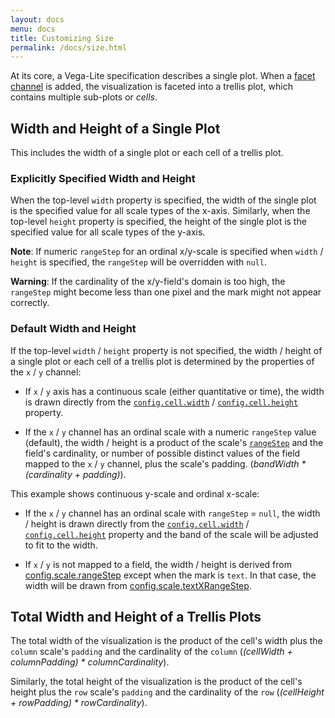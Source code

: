 ```yaml
---
layout: docs
menu: docs
title: Customizing Size
permalink: /docs/size.html
---
```


At its core, a Vega-Lite specification describes a single plot. When a [facet channel](encoding.html#facet) is added, the visualization is faceted into a trellis plot, which contains multiple sub-plots or _cells_.

## Width and Height of a Single Plot

This includes the width of a single plot or each cell of a trellis plot.

### Explicitly Specified Width and Height

When the top-level `width` property is specified, the width of the single plot is the specified value for all scale types of the x-axis.  Similarly, when the top-level `height` property is specified, the height of the single plot is the specified value for all scale types of the y-axis.

<span class="vl-example" data-name="bar_size_explicit"></span>

**Note**: If numeric `rangeStep` for an ordinal x/y-scale is specified when `width` / `height` is specified, the `rangeStep` will be overridden with `null`.

**Warning**: If the cardinality of the x/y-field's domain is too high, the `rangeStep` might become less than one pixel and the mark might not appear correctly.

<span class="vl-example" data-name="bar_size_explicit_bad"></span>

### Default Width and Height

If the top-level `width` / `height` property is not specified, the width / height of a single plot or each cell of a trellis plot is determined by the properties of the `x` / `y` channel:

- If `x` / `y` axis has a continuous scale (either quantitative or time), the width is drawn directly from the [`config.cell.width`](config.html#cell-config) / [`config.cell.height`](config.html#cell-config) property.

- If the `x` / `y` channel has an ordinal scale with a numeric `rangeStep` value (default), the width / height is a product of the scale's [`rangeStep`]((scale.html#ordinal)) and the field's cardinality, or number of possible distinct values of the field mapped to the `x` / `y` channel, plus the scale's padding. (_bandWidth * (cardinality + padding)_).

This example shows continuous y-scale and ordinal x-scale:

<span class="vl-example" data-name="bar_size_default"></span>

- If the `x` / `y` channel has an ordinal scale with `rangeStep` = `null`, the width / height is drawn directly from the [`config.cell.width`](config.html#cell-config) / [`config.cell.height`](config.html#cell-config) property and the band of the scale will be adjusted to fit to the width.

<span class="vl-example" data-name="bar_size_fit"></span>

- If `x` / `y` is not mapped to a field, the width / height is derived from [config.scale.rangeStep](#scale-config) except when the mark is `text`.  In that case, the width will be drawn from [config.scale.textXRangeStep](#scale-config).

<span class="vl-example" data-name="bar_1d_rangestep_config"></span>

## Total Width and Height of a Trellis Plots

 The total width of the visualization is the product of the cell's width plus the `column` scale's `padding` and the cardinality of the `column` (_(cellWidth + columnPadding) * columnCardinality_).

 Similarly, the total height of the visualization is the product of the cell's height plus the `row` scale's `padding` and the cardinality of the `row` (_(cellHeight + rowPadding) * rowCardinality_).

<span class="vl-example" data-name="trellis_bar"></span>
